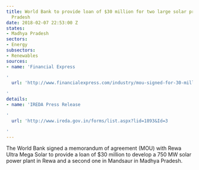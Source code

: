 ```yaml
---
title: World Bank to provide loan of $30 million for two large solar projects in Madhya
  Pradesh
date: 2018-02-07 22:53:00 Z
states:
- Madhya Pradesh
sectors:
- Energy
subsectors:
- Renewables
sources:
- name: 'Financial Express

'
  url: 'http://www.financialexpress.com/industry/mou-signed-for-30-million-world-bank-loan-to-rumsl-for-madhya-pradesh-solar-projects/1038315/

'
details:
- name: 'IREDA Press Release

'
  url: 'http://www.ireda.gov.in/forms/list.aspx?lid=1893&Id=3

'
---
```


The World Bank signed a memorandum of agreement (MOU) with Rewa Ultra Mega Solar to provide a loan of $30 million to develop a 750 MW solar power plant in Rewa and a second one in Mandsaur in Madhya Pradesh. 

